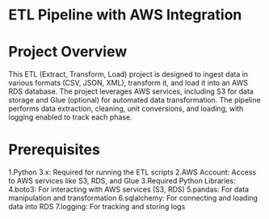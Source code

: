 # ETL Pipeline with AWS Integration

# Project Overview
This ETL (Extract, Transform, Load) project is designed to ingest data in various formats (CSV, JSON, XML), transform it, and load it into an AWS RDS database. The project leverages AWS services, including S3 for data storage and Glue (optional) for automated data transformation. The pipeline performs data extraction, cleaning, unit conversions, and loading, with logging enabled to track each phase.

# Prerequisites
1.Python 3.x: Required for running the ETL scripts
2.AWS Account: Access to AWS services like S3, RDS, and Glue
3.Required Python Libraries:
4.boto3: For interacting with AWS services (S3, RDS)
5.pandas: For data manipulation and transformation
6.sqlalchemy: For connecting and loading data into RDS
7.logging: For tracking and storing logs
